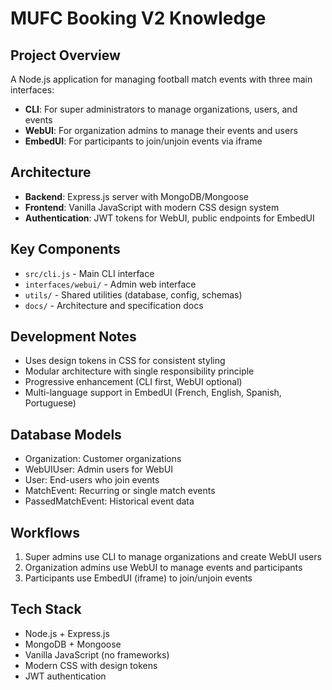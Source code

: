 # MUFC Booking V2 Knowledge

## Project Overview
A Node.js application for managing football match events with three main interfaces:
- **CLI**: For super administrators to manage organizations, users, and events
- **WebUI**: For organization admins to manage their events and users  
- **EmbedUI**: For participants to join/unjoin events via iframe

## Architecture
- **Backend**: Express.js server with MongoDB/Mongoose
- **Frontend**: Vanilla JavaScript with modern CSS design system
- **Authentication**: JWT tokens for WebUI, public endpoints for EmbedUI

## Key Components
- `src/cli.js` - Main CLI interface
- `interfaces/webui/` - Admin web interface
- `utils/` - Shared utilities (database, config, schemas)
- `docs/` - Architecture and specification docs

## Development Notes
- Uses design tokens in CSS for consistent styling
- Modular architecture with single responsibility principle
- Progressive enhancement (CLI first, WebUI optional)
- Multi-language support in EmbedUI (French, English, Spanish, Portuguese)

## Database Models
- Organization: Customer organizations
- WebUIUser: Admin users for WebUI
- User: End-users who join events
- MatchEvent: Recurring or single match events
- PassedMatchEvent: Historical event data

## Workflows
1. Super admins use CLI to manage organizations and create WebUI users
2. Organization admins use WebUI to manage events and participants
3. Participants use EmbedUI (iframe) to join/unjoin events

## Tech Stack
- Node.js + Express.js
- MongoDB + Mongoose
- Vanilla JavaScript (no frameworks)
- Modern CSS with design tokens
- JWT authentication
